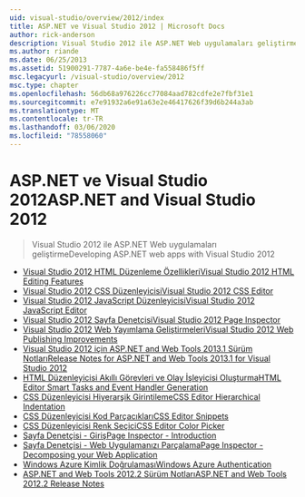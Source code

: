 ```yaml
---
uid: visual-studio/overview/2012/index
title: ASP.NET ve Visual Studio 2012 | Microsoft Docs
author: rick-anderson
description: Visual Studio 2012 ile ASP.NET Web uygulamaları geliştirme
ms.author: riande
ms.date: 06/25/2013
ms.assetid: 51900291-7787-4a6e-be4e-fa558486f5ff
msc.legacyurl: /visual-studio/overview/2012
msc.type: chapter
ms.openlocfilehash: 56db68a976226cc77084aad782cdfe2e7fbf31e1
ms.sourcegitcommit: e7e91932a6e91a63e2e46417626f39d6b244a3ab
ms.translationtype: MT
ms.contentlocale: tr-TR
ms.lasthandoff: 03/06/2020
ms.locfileid: "78558060"
---
```

# <a name="aspnet-and-visual-studio-2012"></a><span data-ttu-id="66f25-103">ASP.NET ve Visual Studio 2012</span><span class="sxs-lookup"><span data-stu-id="66f25-103">ASP.NET and Visual Studio 2012</span></span>

> <span data-ttu-id="66f25-104">Visual Studio 2012 ile ASP.NET Web uygulamaları geliştirme</span><span class="sxs-lookup"><span data-stu-id="66f25-104">Developing ASP.NET web apps with Visual Studio 2012</span></span>

- [<span data-ttu-id="66f25-105">Visual Studio 2012 HTML Düzenleme Özellikleri</span><span class="sxs-lookup"><span data-stu-id="66f25-105">Visual Studio 2012 HTML Editing Features</span></span>](visual-studio-2012-html-editing-features.md)
- [<span data-ttu-id="66f25-106">Visual Studio 2012 CSS Düzenleyicisi</span><span class="sxs-lookup"><span data-stu-id="66f25-106">Visual Studio 2012 CSS Editor</span></span>](visual-studio-2012-css-editor.md)
- [<span data-ttu-id="66f25-107">Visual Studio 2012 JavaScript Düzenleyicisi</span><span class="sxs-lookup"><span data-stu-id="66f25-107">Visual Studio 2012 JavaScript Editor</span></span>](visual-studio-2012-javascript-editor.md)
- [<span data-ttu-id="66f25-108">Visual Studio 2012 Sayfa Denetçisi</span><span class="sxs-lookup"><span data-stu-id="66f25-108">Visual Studio 2012 Page Inspector</span></span>](visual-studio-2012-page-inspector.md)
- [<span data-ttu-id="66f25-109">Visual Studio 2012 Web Yayımlama Geliştirmeleri</span><span class="sxs-lookup"><span data-stu-id="66f25-109">Visual Studio 2012 Web Publishing Improvements</span></span>](visual-studio-2012-web-publishing-improvements.md)
- [<span data-ttu-id="66f25-110">Visual Studio 2012 için ASP.NET and Web Tools 2013.1 Sürüm Notları</span><span class="sxs-lookup"><span data-stu-id="66f25-110">Release Notes for ASP.NET and Web Tools 2013.1 for Visual Studio 2012</span></span>](aspnet-and-web-tools-20131-for-visual-studio-2012.md)
- [<span data-ttu-id="66f25-111">HTML Düzenleyicisi Akıllı Görevleri ve Olay İşleyicisi Oluşturma</span><span class="sxs-lookup"><span data-stu-id="66f25-111">HTML Editor Smart Tasks and Event Handler Generation</span></span>](visual-studio-vnext-videos-html-editor-smart-tasks-and-event-handler-generation.md)
- [<span data-ttu-id="66f25-112">CSS Düzenleyicisi Hiyerarşik Girintileme</span><span class="sxs-lookup"><span data-stu-id="66f25-112">CSS Editor Hierarchical Indentation</span></span>](visual-studio-vnext-videos-css-editor-hierarchical-indentation.md)
- [<span data-ttu-id="66f25-113">CSS Düzenleyicisi Kod Parçacıkları</span><span class="sxs-lookup"><span data-stu-id="66f25-113">CSS Editor Snippets</span></span>](visual-studio-vnext-videos-css-editor-snippets.md)
- [<span data-ttu-id="66f25-114">CSS Düzenleyicisi Renk Seçici</span><span class="sxs-lookup"><span data-stu-id="66f25-114">CSS Editor Color Picker</span></span>](visual-studio-vnext-videos-css-editor-color-picker.md)
- [<span data-ttu-id="66f25-115">Sayfa Denetçisi - Giriş</span><span class="sxs-lookup"><span data-stu-id="66f25-115">Page Inspector - Introduction</span></span>](visual-studio-vnext-videos-page-inspector-introduction.md)
- [<span data-ttu-id="66f25-116">Sayfa Denetçisi - Web Uygulamanızı Parçalama</span><span class="sxs-lookup"><span data-stu-id="66f25-116">Page Inspector - Decomposing your Web Application</span></span>](visual-studio-vnext-videos-page-inspector-decomposing-your-web-application.md)
- [<span data-ttu-id="66f25-117">Windows Azure Kimlik Doğrulaması</span><span class="sxs-lookup"><span data-stu-id="66f25-117">Windows Azure Authentication</span></span>](windows-azure-authentication.md)
- [<span data-ttu-id="66f25-118">ASP.NET and Web Tools 2012.2 Sürüm Notları</span><span class="sxs-lookup"><span data-stu-id="66f25-118">ASP.NET and Web Tools 2012.2 Release Notes</span></span>](aspnet-and-web-tools-20122-release-notes-rtw.md)
